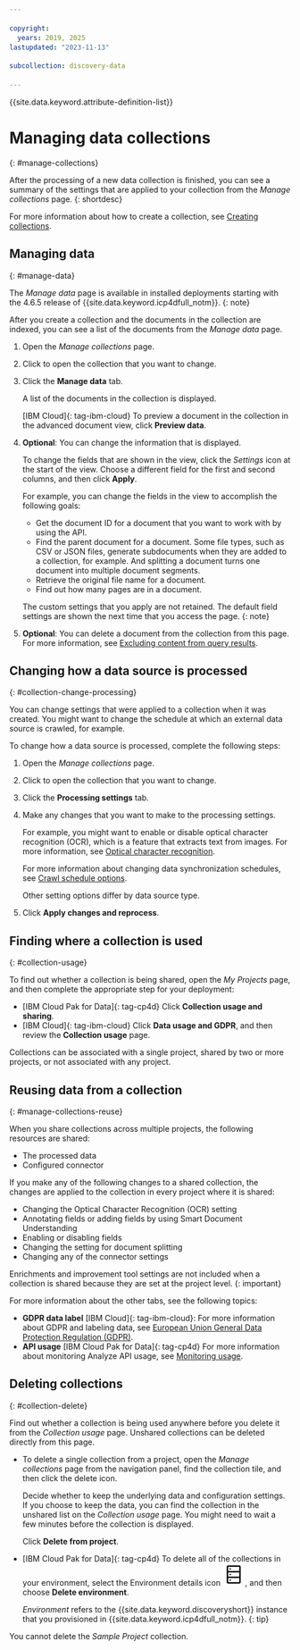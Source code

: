 ```yaml
---

copyright:
  years: 2019, 2025
lastupdated: "2023-11-13"

subcollection: discovery-data

---
```


{{site.data.keyword.attribute-definition-list}}

# Managing data collections
{: #manage-collections}



After the processing of a new data collection is finished, you can see a summary of the settings that are applied to your collection from the *Manage collections* page.
{: shortdesc}

For more information about how to create a collection, see [Creating collections](/docs/discovery-data?topic=discovery-data-collections).

## Managing data
{: #manage-data}

The *Manage data* page is available in installed deployments starting with the 4.6.5 release of {{site.data.keyword.icp4dfull_notm}}.
{: note}

After you create a collection and the documents in the collection are indexed, you can see a list of the documents from the *Manage data* page.

1.  Open the *Manage collections* page.
1.  Click to open the collection that you want to change.
1.  Click the **Manage data** tab.

    A list of the documents in the collection is displayed.
    
    [IBM Cloud]{: tag-ibm-cloud}
    To preview a document in the collection in the advanced document view, click **Preview data**.

1.  **Optional**: You can change the information that is displayed.

    To change the fields that are shown in the view, click the *Settings* icon at the start of the view. Choose a different field for the first and second columns, and then click **Apply**.

    For example, you can change the fields in the view to accomplish the following goals:

    -   Get the document ID for a document that you want to work with by using the API.
    -   Find the parent document for a document. Some file types, such as CSV or JSON files, generate subdocuments when they are added to a collection, for example. And splitting a document turns one document into multiple document segments.
    -   Retrieve the original file name for a document.
    -   Find out how many pages are in a document.

    The custom settings that you apply are not retained. The default field settings are shown the next time that you access the page.
    {: note}

1.  **Optional**: You can delete a document from the collection from this page. For more information, see [Excluding content from query results](/docs/discovery-data?topic=discovery-data-hide-data).

## Changing how a data source is processed
{: #collection-change-processing}

You can change settings that were applied to a collection when it was created. You might want to change the schedule at which an external data source is crawled, for example.

To change how a data source is processed, complete the following steps:

1.  Open the *Manage collections* page.
1.  Click to open the collection that you want to change.
1.  Click the **Processing settings** tab.
1.  Make any changes that you want to make to the processing settings.

    For example, you might want to enable or disable optical character recognition (OCR), which is a feature that extracts text from images. For more information, see [Optical character recognition](/docs/discovery-data?topic=discovery-data-collections#ocr).

    For more information about changing data synchronization schedules, see [Crawl schedule options](/docs/discovery-data?topic=discovery-data-collections#crawlschedule).

    Other setting options differ by data source type.

1.  Click **Apply changes and reprocess**.

## Finding where a collection is used
{: #collection-usage}



To find out whether a collection is being shared, open the *My Projects* page, and then complete the appropriate step for your deployment:

- [IBM Cloud Pak for Data]{: tag-cp4d} Click **Collection usage and sharing**.
- [IBM Cloud]{: tag-ibm-cloud} Click **Data usage and GDPR**, and then review the **Collection usage** page.

Collections can be associated with a single project, shared by two or more projects, or not associated with any project.

## Reusing data from a collection
{: #manage-collections-reuse}

When you share collections across multiple projects, the following resources are shared:

- The processed data
- Configured connector

If you make any of the following changes to a shared collection, the changes are applied to the collection in every project where it is shared:

- Changing the Optical Character Recognition (OCR) setting
- Annotating fields or adding fields by using Smart Document Understanding
- Enabling or disabling fields
- Changing the setting for document splitting
- Changing any of the connector settings

Enrichments and improvement tool settings are not included when a collection is shared because they are set at the project level.
{: important}

For more information about the other tabs, see the following topics:

- **GDPR data label** [IBM Cloud]{: tag-ibm-cloud}: For more information about GDPR and labeling data, see [European Union General Data Protection Regulation (GDPR)](/docs/discovery-data?topic=discovery-data-information-security#gdpr).
- **API usage** [IBM Cloud Pak for Data]{: tag-cp4d} For more information about monitoring Analyze API usage, see [Monitoring usage](/docs/discovery-data?topic=discovery-data-analyzeapi#api-usage).

## Deleting collections
{: #collection-delete}

Find out whether a collection is being used anywhere before you delete it from the *Collection usage* page. Unshared collections can be deleted directly from this page.

-   To delete a single collection from a project, open the *Manage collections* page from the navigation panel, find the collection tile, and then click the delete icon.

    Decide whether to keep the underlying data and configuration settings. If you choose to keep the data, you can find the collection in the unshared list on the *Collection usage* page. You might need to wait a few minutes before the collection is displayed.

    Click **Delete from project**.

-   [IBM Cloud Pak for Data]{: tag-cp4d} To delete all of the collections in your environment, select the Environment details icon ![Environment details icon](images/data--base.svg), and then choose **Delete environment**.

    *Environment* refers to the {{site.data.keyword.discoveryshort}} instance that you provisioned in {{site.data.keyword.icp4dfull_notm}}.
    {: tip}

You cannot delete the *Sample Project* collection.
